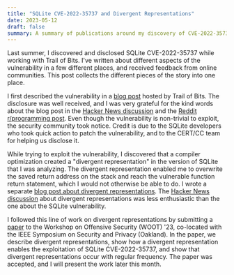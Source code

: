 ```yaml
---
title: "SQLite CVE-2022-35737 and Divergent Representations"
date: 2023-05-12
draft: false
summary: A summary of publications around my discovery of CVE-2022-35737 and the compiler optimizations that enabled its exploitation.
---
```


Last summer, I discovered and disclosed SQLite CVE-2022-35737 while working
with Trail of Bits. I've written about different aspects of the vulnerability
in a few different places, and received feedback from online communities. This
post collects the different pieces of the story into one place.

I first described the vulnerability in a
[blog post](https://blog.trailofbits.com/2022/10/25/sqlite-vulnerability-july-2022-library-api/)
hosted by Trail of Bits. The disclosure was well received, and I was very
grateful for the kind words about the blog post in the
[Hacker News discussion](https://news.ycombinator.com/item?id=33329184) and
the
[Reddit r/programming post](https://www.reddit.com/r/programming/comments/ydb4uk/stranger_strings_an_exploitable_flaw_in_sqlite/).
Even though the vulnerability is non-trivial to exploit, the security community
took notice. Credit is due to the SQLite developers who took quick action to
patch the vulnerability, and to the CERT/CC team for helping us disclose it.

While trying to exploit the vulnerability, I discovered that a compiler
optimization created a "divergent representation" in the version of SQLite that
I was analyzing. The divergent representation enabled me to overwrite the saved
return address on the stack and reach the vulnerable function return statement,
which I would not otherwise be able to do. I wrote a separate
[blog post about divergent representations](https://blog.trailofbits.com/2022/11/10/divergent-representations-variable-overflows-c-compiler/). The
[Hacker News discussion](https://news.ycombinator.com/item?id=33546491) about
divergent representations was less enthusiastic than the one about the SQLite
vulnerability.

I followed this line of work on divergent representations by submitting a
[paper](/publications/divergent-reps.pdf)
to the Workshop on Offensive Security (WOOT) '23, co-located with the IEEE
Symposium on Security and Privacy (Oakland). In the paper, we describe
divergent representations, show how a divergent representation enables the
exploitation of SQLite CVE-2022-35737, and show that divergent representations
occur with regular frequency. The paper was accepted, and I will present the
work later this month.
